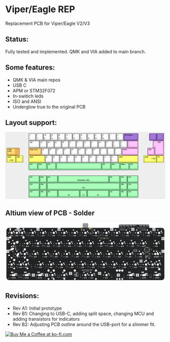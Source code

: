 # Viper/Eagle REP

Replacement PCB for Viper/Eagle V2/V3

## Status:
Fully tested and implemented. QMK and VIA added to main branch.

## Some features:
- QMK & VIA main repos
- USB C
- APM or STM32F072
- In-switich leds
- ISO and ANSI
- Underglow true to the original PCB

## Layout support: 
![alt text](./readme-images/layout_support_rev_b.jpg "Layout support")

## Altium view of PCB - Solder
![alt text](./readme-images/eagle_viper_rep-MX_Rev_B2.jpg "PCB View - Rev B")

## Revisions:
- Rev A1: Initial prototype
- Rev B1: Changing to USB-C, adding split space, changing MCU and adding transistors for indicators
- Rev B2: Adjusting PCB outline around the USB-port for a slimmer fit. 

<a href='https://ko-fi.com/4pplet' target='_blank'><img height='35' style='border:0px;height:46px;' src='https://az743702.vo.msecnd.net/cdn/kofi3.png?v=0' border='0' alt='Buy Me a Coffee at ko-fi.com' />
